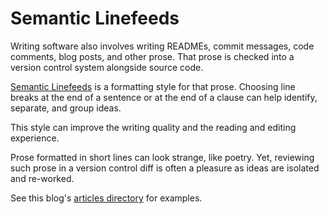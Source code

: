 # Semantic Linefeeds

Writing software also involves writing
READMEs, commit messages, code comments, blog posts, and other prose.
That prose is checked into a version control system
alongside source code.

[Semantic Linefeeds](http://rhodesmill.org/brandon/2012/one-sentence-per-line/)
is a formatting style for that prose.
Choosing line breaks
at the end of a sentence or
at the end of a clause
can help identify, separate, and group ideas.

This style can improve the writing quality
and the reading and editing experience.

Prose formatted in short lines
can look strange,
like poetry.
Yet, reviewing such prose in a version control diff
is often a pleasure
as ideas are isolated and re-worked.

See this blog's [articles directory][dir] for examples.

[dir]: https://github.com/croaky/blog/tree/main/articles

